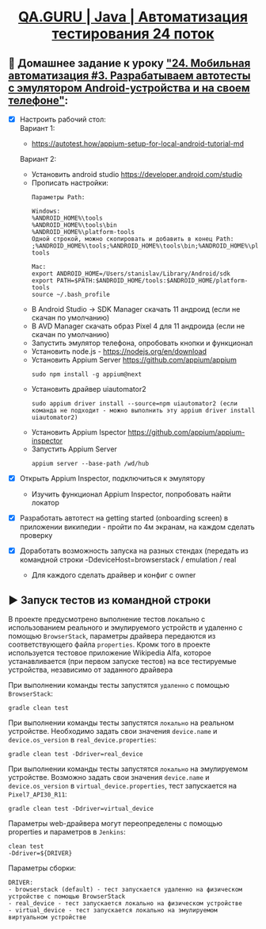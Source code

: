 <h1 style="text-align: center;">
  <a href="https://school.qa.guru/teach/control/stream/view/id/820646843">QA.GURU | Java | Автоматизация тестирования 24 поток</a>
</h1>

## :pushpin: Домашнее задание к уроку ["24. Мобильная автоматизация #3. Разрабатываем автотесты с эмулятором Android-устройства и на своем телефоне"](https://school.qa.guru/pl/teach/control/lesson/view?id=325083461):

- [x] Настроить рабочий стол:  
  Вариант 1:
    - https://autotest.how/appium-setup-for-local-android-tutorial-md

  Вариант 2:
    - Установить android studio https://developer.android.com/studio
    - Прописать настройки:
      ```
      Параметры Path:
      
      Windows:
      %ANDROID_HOME%\tools
      %ANDROID_HOME%\tools\bin
      %ANDROID_HOME%\platform-tools
      Одной строкой, можно скопировать и добавить в конец Path: ;%ANDROID_HOME%\tools;%ANDROID_HOME%\tools\bin;%ANDROID_HOME%\platform-tools
      
      Mac:
      export ANDROID_HOME=/Users/stanislav/Library/Android/sdk
      export PATH=$PATH:$ANDROID_HOME/tools:$ANDROID_HOME/platform-tools
      source ~/.bash_profile
      ```
    - В Android Studio -> SDK Manager скачать 11 андроид (если не скачан по умолчанию)
    - В AVD Manager скачать образ Pixel 4 для 11 андроида (если не скачан по умолчанию)
    - Запустить эмулятор телефона, опробовать кнопки и функционал
    - Установить node.js - https://nodejs.org/en/download
    - Установить Appium Server https://github.com/appium/appium
      ```
      sudo npm install -g appium@next
      ```
    - Установить драйвер uiautomator2
      ```
      sudo appium driver install --source=npm uiautomator2 (если команда не подходит - можно выполнить эту appium driver install uiautomator2)
      ``` 
    - Установить Appium Ispector https://github.com/appium/appium-inspector
    - Запустить Appium Server
      ```
      appium server --base-path /wd/hub
      ```
- [x] Открыть Appium Inspector, подключиться к эмулятору
    - Изучить функционал Appium Inspector, попробовать найти локатор
- [x] Разработать автотест на getting started (onboarding screen) в приложении википедии - пройти по 4м экранам, на каждом сделать проверку
- [x] Доработать возможность запуска на разных стендах (передать из командной строки -DdeviceHost=browserstack / emulation / real
    - Для каждого сделать драйвер и конфиг с owner

## :arrow_forward: Запуск тестов из командной строки
В проекте предусмотрено выполнение тестов локально с использованием реального и эмулируемого устройств и удаленно с помощью `BrowserStack`, параметры драйвера передаются из соответствующего файла `properties`.
Кромк того в проекте используется тестовое приложение Wikipedia Alfa, которое устанавливается (при первом запуске тестов) на все тестируемые устройства, независимо от заданного драйвера

При выполнении команды тесты запустятся `удаленно` с помощью `BrowserStack`:
```
gradle clean test
```

При выполнении команды тесты запустятся `локально` на реальном устройстве. Необходимо задать свои значения `device.name` и `device.os_version` в `real_device.properties`:
```
gradle clean test -Ddriver=real_device
```

При выполнении команды тесты запустятся `локально` на эмулируемом устройстве. Возможно задать свои значения `device.name` и `device.os_version` в `virtual_device.properties`, тест запускается на `Pixel7_API30_R11`:
```
gradle clean test -Ddriver=virtual_device
```


Параметры web-драйвера могут переопределены с помощью properties и параметров в `Jenkins`:
```
clean test
-Ddriver=${DRIVER}
```
Параметры сборки:

    DRIVER:
    - browserstack (default) - тест запускается удаленно на физическом устройстве с помощью BrowserStack
    - real_device - тест запускается локально на физическом устройстве  
    - virtual_device - тест запускается локально на эмулируемом виртуальном устройстве 